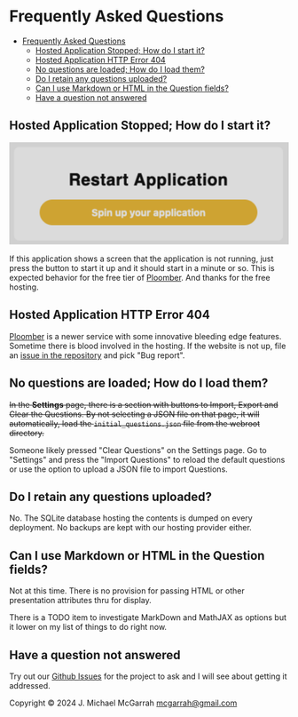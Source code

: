 # Frequently Asked Questions

- [Frequently Asked Questions](#frequently-asked-questions)
  - [Hosted Application Stopped; How do I start it?](#hosted-application-stopped-how-do-i-start-it)
  - [Hosted Application HTTP Error 404](#hosted-application-http-error-404)
  - [No questions are loaded; How do I load them?](#no-questions-are-loaded-how-do-i-load-them)
  - [Do I retain any questions uploaded?](#do-i-retain-any-questions-uploaded)
  - [Can I use Markdown or HTML in the Question fields?](#can-i-use-markdown-or-html-in-the-question-fields)
  - [Have a question not answered](#have-a-question-not-answered)

## Hosted Application Stopped; How do I start it?

![Ploomber Stopped WebApp](static/images/ploomber-stopped.png)

If this application shows a screen that the application is not running, just press the button to start it up and it should start in a minute or so. This is expected behavior for the free tier of [Ploomber](https://ploomber.io/). And thanks for the free hosting.

## Hosted Application HTTP Error 404

[Ploomber](https://ploomber.io/) is a newer service with some innovative bleeding edge features. Sometime there is blood involved in the hosting. If the website is not up, file an [issue in the repository](https://github.com/mcgarrah/legendary_quick_quiz/issues/new/choose) and pick "Bug report".

## No questions are loaded; How do I load them?

~~In the **Settings** page, there is a section with buttons to Import, Export and Clear the Questions. By not selecting a JSON file on that page, it will automatically, load the `initial_questions.json` file from the webroot directory.~~

Someone likely pressed "Clear Questions" on the Settings page. Go to "Settings" and press the "Import Questions" to reload the default questions or use the option to upload a JSON file to import Questions.

## Do I retain any questions uploaded?

No. The SQLite database hosting the contents is dumped on every deployment. No backups are kept with our hosting provider either.

## Can I use Markdown or HTML in the Question fields?

Not at this time. There is no provision for passing HTML or other presentation attributes thru for display.

There is a TODO item to investigate MarkDown and MathJAX as options but it lower on my list of things to do right now.

## Have a question not answered

Try out our [Github Issues](https://github.com/mcgarrah/legendary_quick_quiz/issues/new/choose) for the project to ask and I will see about getting it addressed.

Copyright © 2024 J. Michael McGarrah <mcgarrah@gmail.com>
